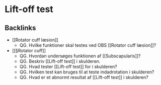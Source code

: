 # Lift-off test

## Backlinks
* [[Rotator cuff læsion]]
	* QG. Hvilke funktioner skal testes ved OBS [[Rotator cuff læsion]]?
* [[§Rotator cuff]]
	* QG. Hvordan undersøges funktionen af [[Subscapularis]]?
	* QG. Beskriv [[Lift-off test]] i skulderen.
	* QG. Hvad tester [[Lift-off test]] for i skulderen?
	* QG. Hvilken test kan bruges til at teste indadrotation i skulderen?
	* QG. Hvad er et abnormt resultat af [[Lift-off test]] i skulderen?

<!-- {BearID:0414EF2F-45EA-4D26-8623-4039173B56C9-9395-000025507BEC7EC7} -->
